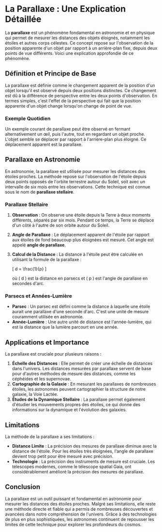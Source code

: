 # La Parallaxe : Une Explication Détaillée

La **parallaxe** est un phénomène fondamental en astronomie et en physique qui permet de mesurer les distances des objets éloignés, notamment les étoiles et autres corps célestes. Ce concept repose sur l'observation de la position apparente d'un objet par rapport à un arrière-plan fixe, depuis deux points de vue différents. Voici une explication approfondie de ce phénomène.

## Définition et Principe de Base

La parallaxe est définie comme le changement apparent de la position d'un objet lorsqu'il est observé depuis deux positions distinctes. Ce changement est dû à la différence de perspective entre les deux points d'observation. En termes simples, c'est l'effet de la perspective qui fait que la position apparente d'un objet change lorsqu'on change de point de vue.

### Exemple Quotidien

Un exemple courant de parallaxe peut être observé en fermant alternativement un œil, puis l'autre, tout en regardant un objet proche. L'objet semble se déplacer par rapport à l'arrière-plan plus éloigné. Ce déplacement apparent est la parallaxe.

## Parallaxe en Astronomie

En astronomie, la parallaxe est utilisée pour mesurer les distances des étoiles proches. La méthode repose sur l'observation de l'étoile depuis deux points opposés de l'orbite terrestre autour du Soleil, soit avec un intervalle de six mois entre les observations. Cette technique est connue sous le nom de **parallaxe stellaire**.

### Parallaxe Stellaire

1. **Observation** : On observe une étoile depuis la Terre à deux moments différents, séparés par six mois. Pendant ce temps, la Terre se déplace d'un côté à l'autre de son orbite autour du Soleil.
2. **Angle de Parallaxe** : Le déplacement apparent de l'étoile par rapport aux étoiles de fond beaucoup plus éloignées est mesuré. Cet angle est appelé **angle de parallaxe**.
3. **Calcul de la Distance** : La distance à l'étoile peut être calculée en utilisant la formule de la parallaxe :
   
   \[
   d = \frac{1}{p}
   \]

   où \( d \) est la distance en parsecs et \( p \) est l'angle de parallaxe en secondes d'arc.

### Parsecs et Années-Lumière

- **Parsec** : Un parsec est défini comme la distance à laquelle une étoile aurait une parallaxe d'une seconde d'arc. C'est une unité de mesure couramment utilisée en astronomie.
- **Année-Lumière** : Une autre unité de distance est l'année-lumière, qui est la distance que la lumière parcourt en une année.

## Applications et Importance

La parallaxe est cruciale pour plusieurs raisons :

1. **Échelle des Distances** : Elle permet de créer une échelle de distances dans l'univers. Les distances mesurées par parallaxe servent de base pour d'autres méthodes de mesure des distances, comme les céphéides et les supernovae.
2. **Cartographie de la Galaxie** : En mesurant les parallaxes de nombreuses étoiles, les astronomes peuvent cartographier la structure de notre galaxie, la Voie Lactée.
3. **Études de la Dynamique Stellaire** : La parallaxe permet également d'étudier les mouvements propres des étoiles, ce qui donne des informations sur la dynamique et l'évolution des galaxies.

## Limitations

La méthode de la parallaxe a ses limitations :

- **Distance Limite** : La précision des mesures de parallaxe diminue avec la distance de l'étoile. Pour les étoiles très éloignées, l'angle de parallaxe devient trop petit pour être mesuré avec précision.
- **Technologie** : La précision des instruments de mesure est cruciale. Les télescopes modernes, comme le télescope spatial Gaia, ont considérablement amélioré la précision des mesures de parallaxe.

## Conclusion

La parallaxe est un outil puissant et fondamental en astronomie pour mesurer les distances des étoiles proches. Malgré ses limitations, elle reste une méthode directe et fiable qui a permis de nombreuses découvertes et avancées dans notre compréhension de l'univers. Grâce à des technologies de plus en plus sophistiquées, les astronomes continuent de repousser les limites de cette technique pour explorer les profondeurs du cosmos.